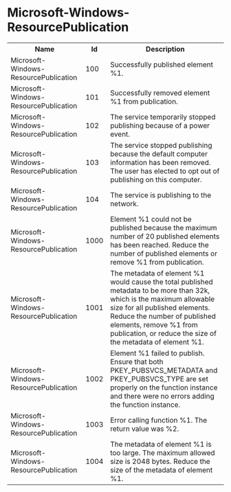# Microsoft-Windows-ResourcePublication

<table>
<colgroup><col/><col/><col/></colgroup>
<tr><th>Name</th><th>Id</th><th>Description</th></tr>
<tr><td>Microsoft-Windows-ResourcePublication</td><td>100</td><td>Successfully published element %1.</td></tr>
<tr><td>Microsoft-Windows-ResourcePublication</td><td>101</td><td>Successfully removed element %1 from publication.</td></tr>
<tr><td>Microsoft-Windows-ResourcePublication</td><td>102</td><td>The service temporarily stopped publishing because of a power event.</td></tr>
<tr><td>Microsoft-Windows-ResourcePublication</td><td>103</td><td>The service stopped publishing because the default computer information has been removed.  The user has elected to opt out of publishing on this computer.</td></tr>
<tr><td>Microsoft-Windows-ResourcePublication</td><td>104</td><td>The service is publishing to the network.</td></tr>
<tr><td>Microsoft-Windows-ResourcePublication</td><td>1000</td><td>Element %1 could not be published because the maximum number of 20 published elements has been reached. Reduce the number of published elements or remove %1 from publication.</td></tr>
<tr><td>Microsoft-Windows-ResourcePublication</td><td>1001</td><td>The metadata of element %1 would cause the total published metadata to be more than 32k, which is the maximum allowable size for all published elements. Reduce the number of published elements, remove %1 from publication, or reduce the size of the metadata of element %1.</td></tr>
<tr><td>Microsoft-Windows-ResourcePublication</td><td>1002</td><td>Element %1 failed to publish.  Ensure that both PKEY_PUBSVCS_METADATA and PKEY_PUBSVCS_TYPE are set properly on the function instance and there were no errors adding the function instance.</td></tr>
<tr><td>Microsoft-Windows-ResourcePublication</td><td>1003</td><td>Error calling function %1.  The return value was %2.</td></tr>
<tr><td>Microsoft-Windows-ResourcePublication</td><td>1004</td><td>The metadata of element %1 is too large.  The maximum allowed size is 2048 bytes.  Reduce the size of the metadata of element %1.</td></tr>
</table>
